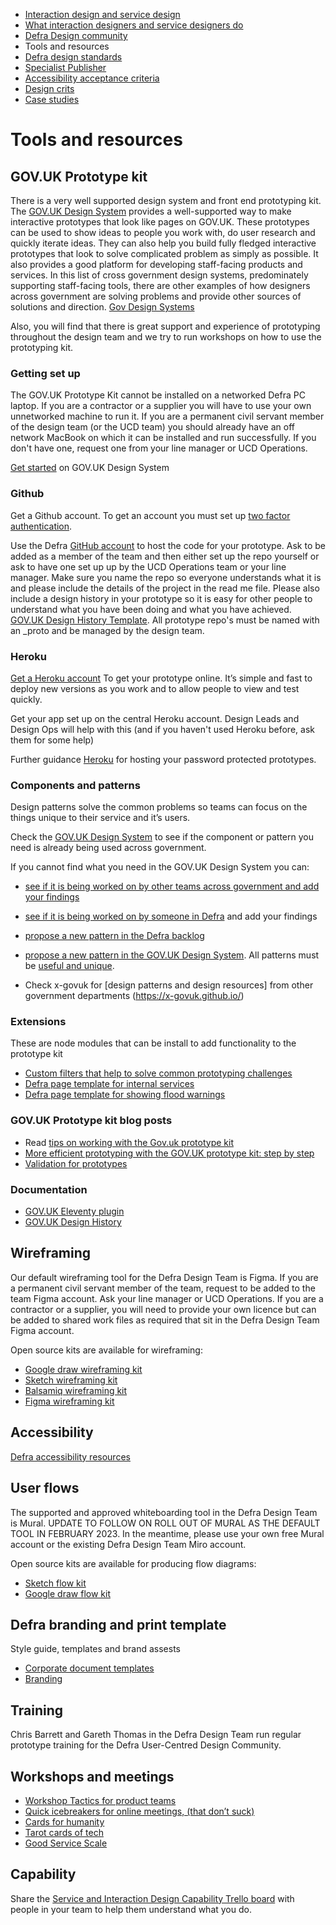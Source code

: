 
<!-- Nav -->
* [Interaction design and service design](/README.md)
* [What interaction designers and service designers do](/design.md)
* [Defra Design community](/community.md)
* Tools and resources
* [Defra design standards](https://github.com/DEFRA/design-standards)
* [Specialist Publisher](/specialist-publisher.md)
* [Accessibility acceptance criteria](/accessibility-acceptance-criteria.md)
* [Design crits](/design-crits.md)
* [Case studies](/case-studies.md)

# Tools and resources

## GOV.UK Prototype kit

There is a very well supported design system and front end prototyping kit. The [GOV.UK Design System](https://design-system.service.gov.uk/) provides a well-supported way to make interactive prototypes that look like pages on GOV.UK. These prototypes can be used to show ideas to people you work with, do user research and quickly iterate ideas. They can also help you build fully fledged interactive prototypes that look to solve complicated problem as simply as possible. It also provides a good platform for developing staff-facing products and services. In this list of cross government design systems, predominately supporting staff-facing tools, there are other examples of how designers across government are solving problems and provide other sources of solutions and direction. [Gov Design Systems](https://github.com/ctdesign/gov-design-systems-list)

Also, you will find that there is great support and experience of prototyping throughout the design team and we try to run workshops on how to use the prototyping kit.

### Getting set up

The GOV.UK Prototype Kit cannot be installed on a networked Defra PC laptop. If you are a contractor or a supplier you will have to use your own unnetworked machine to run it. If you are a permanent civil servant member of the design team (or the UCD team) you should already have an off network MacBook on which it can be installed and run successfully. If you don't have one, request one from your line manager or UCD Operations.

[Get started](https://design-system.service.gov.uk/get-started/) on GOV.UK Design System

### Github

Get a Github account. To get an account you must set up [two factor authentication](https://help.github.com/en/articles/configuring-two-factor-authentication).

Use the Defra [GitHub account](https://github.com/defra-design) to host the code for your prototype. Ask to be added as a member of the team and then either set up the repo yourself or ask to have one set up up by the UCD Operations team or your line manager. Make sure you name the repo so everyone understands what it is and please include the details of the project in the read me file. Please also include a design history in your prototype so it is easy for other people to understand what you have been doing and what you have achieved. [GOV.UK Design History Template](https://github.com/x-govuk/govuk-design-history-template). All prototype repo's must be named with an _proto and be managed by the design team.

### Heroku

[Get a Heroku account](https://www.heroku.com)
To get your prototype online. It’s simple and fast to deploy new versions as you work and to allow people to view and test quickly.

Get your app set up on the central Heroku account. Design Leads and Design Ops will help with this (and if you haven't used Heroku before, ask them for some help)

Further guidance [Heroku](https://govuk-prototype-kit.herokuapp.com/docs/publishing-on-heroku) for hosting your password protected prototypes.

### Components and patterns

Design patterns solve the common problems so teams can focus on the things unique to their service and it’s users.

Check the [GOV.UK Design System](https://design-system.service.gov.uk/) to see if the component or pattern you need is already being used across government.

If you cannot find what you need in the GOV.UK Design System you can:

* [see if it is being worked on by other teams across government and add your findings](https://design-system.service.gov.uk/community/backlog/)
* [see if it is being worked on by someone in Defra](https://github.com/DEFRA/design-discussions/issues) and add your findings
* [propose a new pattern in the Defra backlog](https://github.com/DEFRA/design-discussions/issues)
* [propose a new pattern in the GOV.UK Design System](https://design-system.service.gov.uk/community/propose-a-component-or-pattern/). All patterns must be [useful and unique](https://design-system.service.gov.uk/community/contribution-criteria/#new-proposals).

* Check x-govuk for [design patterns and design resources] from other government departments (https://x-govuk.github.io/)

### Extensions

These are node modules that can be install to add functionality to the prototype kit

* [Custom filters that help to solve common prototyping challenges](https://github.com/defra-design/extra-filters)
* [Defra page template for internal services](https://www.npmjs.com/package/defra-template)
* [Defra page template for showing flood warnings](https://www.npmjs.com/package/flood-banner)

### GOV.UK Prototype kit blog posts

* Read [tips on working with the Gov.uk prototype kit](https://medium.com/@onebc/five-tips-from-five-weeks-using-the-gov-uk-prototyping-kit-b63f5592cc14)
* [More efficient prototyping with the GOV.UK prototype kit: step by step](https://medium.com/gov-design/more-efficient-prototyping-with-the-gov-uk-prototype-kit-step-by-step-84ea2832549a)
* [Validation for prototypes](http://www.craigabbott.co.uk/validation-for-prototypes)

### Documentation

* [GOV.UK Eleventy plugin](https://x-govuk.github.io/govuk-eleventy-plugin/)
* [GOV.UK Design History](https://design-history.herokuapp.com/)

## Wireframing

Our default wireframing tool for the Defra Design Team is Figma. If you are a permanent civil servant member of the team, request to be added to the team Figma account. Ask your line manager or UCD Operations. If you are a contractor or a supplier, you will need to provide your own licence but can be added to shared work files as required that sit in the Defra Design Team Figma account.

Open source kits are available for wireframing:

* [Google draw wireframing kit](https://docs.google.com/drawings/d/1d10Rl4X0_quNgLk8oPlgbXK4sfDU09OvpUsIn8Azsv8/edit)
* [Sketch wireframing kit](https://github.com/abbott567/sketch_wireframing_kit)
* [Balsamiq wireframing kit](https://github.com/enoranidi/govuk-design-system-balsamiq)
* [Figma wireframing kit](https://www.figma.com/file/NWuFffKvPQhl3aJ9nKU0p3/GOV.UK-Design-System?node-id=23%3A233)

## Accessibility

[Defra accessibility resources](https://defra-design.github.io/accessibility/)

## User flows

The supported and approved whiteboarding tool in the Defra Design Team is Mural. UPDATE TO FOLLOW ON ROLL OUT OF MURAL AS THE DEFAULT TOOL IN FEBRUARY 2023. In the meantime, please use your own free Mural account or the existing Defra Design Team Miro account.

Open source kits are available for producing flow diagrams:

* [Sketch flow kit](https://github.com/charlesrt/gov-flow)
* [Google draw flow kit](https://www.beatnic.co.uk/2019/10/04/google-drawing-template-gov-flow-kit/)

## Defra branding and print template

Style guide, templates and brand assests  

* [Corporate document templates](https://intranet.defra.gov.uk/forms/corporate-document-templates/)
* [Branding](https://intranet.defra.gov.uk/how-to/correspondence/branding-corporate-templates/)

## Training

Chris Barrett and Gareth Thomas in the Defra Design Team run regular prototype training for the Defra User-Centred Design Community.

## Workshops and meetings

* [Workshop Tactics for product teams](https://www.workshoptactics.com/pages/tactics)
* [Quick icebreakers for online meetings, (that don’t suck)](https://emilywebber.co.uk/quick-icebreakers-for-online-meetings-that-dont-suck/)
* [Cards for humanity](https://cardsforhumanity.idean.com/)
* [Tarot cards of tech](http://tarotcardsoftech.artefactgroup.com/)
* [Good Service Scale](https://docs.google.com/spreadsheets/d/1z6_WN7XYngyJd-kKSHcmKxSKVFpf4dV8RbUofUdTQ9c/edit?usp=sharing)

## Capability

Share the [Service and Interaction Design Capability Trello board](https://trello.com/b/Xcx5TBr1/service-and-interaction-design-capability) with people in your team to help them understand what you do.
